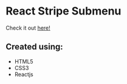 # React Stripe Submenu

Check it out [here!](https://ianbrdeguzman.github.io/react-stripe-submenu/)

## Created using:

-   HTML5
-   CSS3
-   Reactjs
